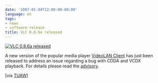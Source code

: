 ```yaml
---
date: '2007-01-04T12:00:00-00:00'
language: en
tags:
- news
- software-release
title: VLC 0.8.6a released
---
```



<a class="figure thickbox" href="http://zerokspot.com/uploads/vlc086a.png" alt="VLC 0.8.6a released" title="VLC 0.8.6a released"><img src="http://zerokspot.com/uploads/vlc086a.small.png" alt="VLC 0.8.6a released"/></a>

A new version of the popular media player [VideoLAN Client](http://www.videolan.org/) has just been released to address an issue regarding a bug with CDDA and VCDX playback. For details please read the [advisory](http://www.videolan.org/sa0701.html).

[via [TUAW](http://www.tuaw.com/2007/01/04/vlc-patched-with-moab-fix/)]
